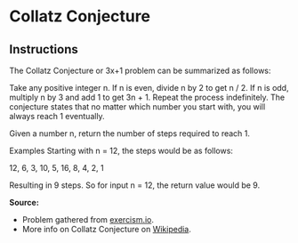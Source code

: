 # Collatz Conjecture
## Instructions
The Collatz Conjecture or 3x+1 problem can be summarized as follows:

Take any positive integer n. If n is even, divide n by 2 to get n / 2. If n is odd, multiply n by 3 and add 1 to get 3n + 1. Repeat the process indefinitely. The conjecture states that no matter which number you start with, you will always reach 1 eventually.

Given a number n, return the number of steps required to reach 1.

Examples
Starting with n = 12, the steps would be as follows:

12,
6,
3,
10,
5,
16,
8,
4,
2,
1

Resulting in 9 steps. So for input n = 12, the return value would be 9.


**Source:**
* Problem gathered from [exercism.io](https://exercism.org).
* More info on Collatz Conjecture on [Wikipedia](https://en.wikipedia.org/wiki/Collatz_conjecture).